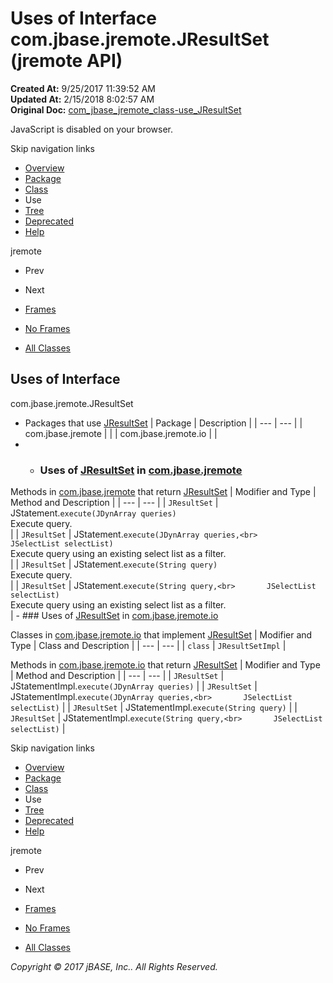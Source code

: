 # Uses of Interface com.jbase.jremote.JResultSet (jremote   API)

**Created At:** 9/25/2017 11:39:52 AM  
**Updated At:** 2/15/2018 8:02:57 AM  
**Original Doc:** [com_jbase_jremote_class-use_JResultSet](https://docs.jbase.com/39249-class-use/com_jbase_jremote_class-use_JResultSet)  

<!--<br>    try {<br>        if (location.href.indexOf('is-external=true') == -1) {<br>            parent.document.title="Uses of Interface com.jbase.jremote.JResultSet (jremote   API)";<br>        }<br>    }<br>    catch(err) {<br>    }<br>//-->
JavaScript is disabled on your browser.

Skip navigation links

- [Overview](../../../../overview-summary.html)
- [Package](/30312-jagent/jremote-api)
- [Class](/39248-jremote/com_jbase_jremote_jresultset "interface in com.jbase.jremote")
- Use
- [Tree](/39248-jremote/com_jbase_jremote_package-tree)
- [Deprecated](../../../../deprecated-list.html)
- [Help](../../../../help-doc.html)


jremote <br>

- Prev
- Next


- [Frames](../../../../index.html?com/jbase/jremote/class-use//39249-class-use/com_jbase_jremote_class-use_JResultSet)
- [No Frames](/39249-class-use/com_jbase_jremote_class-use_JResultSet)


- [All Classes](../../../../allclasses-noframe.html)


<!--<br>  allClassesLink = document.getElementById("allclasses\_navbar\_top");<br>  if(window==top) {<br>    allClassesLink.style.display = "block";<br>  }<br>  else {<br>    allClassesLink.style.display = "none";<br>  }<br>  //-->

## Uses of Interface
com.jbase.jremote.JResultSet

- Packages that use [JResultSet](/39248-jremote/com_jbase_jremote_jresultset "interface in com.jbase.jremote") | Package | Description |
| --- | --- |
| com.jbase.jremote |   |
| com.jbase.jremote.io |   |
- - ### Uses of [JResultSet](/39248-jremote/com_jbase_jremote_jresultset "interface in com.jbase.jremote") in [com.jbase.jremote](/30312-jagent/jremote-api)


Methods in [com.jbase.jremote](/30312-jagent/jremote-api) that return [JResultSet](/39248-jremote/com_jbase_jremote_jresultset "interface in com.jbase.jremote") | Modifier and Type | Method and Description |
| --- | --- |
| `JResultSet` | JStatement.`execute(JDynArray queries)`<br>Execute query.<br> |
| `JResultSet` | JStatement.`execute(JDynArray queries,<br>       JSelectList selectList)`<br>Execute query using an existing select list as a filter.<br> |
| `JResultSet` | JStatement.`execute(String query)`<br>Execute query.<br> |
| `JResultSet` | JStatement.`execute(String query,<br>       JSelectList selectList)`<br>Execute query using an existing select list as a filter.<br> |
    - ### Uses of [JResultSet](/39248-jremote/com_jbase_jremote_jresultset "interface in com.jbase.jremote") in [com.jbase.jremote.io](/39250-io/com_jbase_jremote_io_package-summary)


Classes in [com.jbase.jremote.io](/39250-io/com_jbase_jremote_io_package-summary) that implement [JResultSet](/39248-jremote/com_jbase_jremote_jresultset "interface in com.jbase.jremote") | Modifier and Type | Class and Description |
| --- | --- |
| `class` | `JResultSetImpl`  |



Methods in [com.jbase.jremote.io](/39250-io/com_jbase_jremote_io_package-summary) that return [JResultSet](/39248-jremote/com_jbase_jremote_jresultset "interface in com.jbase.jremote") | Modifier and Type | Method and Description |
| --- | --- |
| `JResultSet` | JStatementImpl.`execute(JDynArray queries)`  |
| `JResultSet` | JStatementImpl.`execute(JDynArray queries,<br>       JSelectList selectList)`  |
| `JResultSet` | JStatementImpl.`execute(String query)`  |
| `JResultSet` | JStatementImpl.`execute(String query,<br>       JSelectList selectList)`  |

Skip navigation links

- [Overview](../../../../overview-summary.html)
- [Package](/30312-jagent/jremote-api)
- [Class](/39248-jremote/com_jbase_jremote_jresultset "interface in com.jbase.jremote")
- Use
- [Tree](/39248-jremote/com_jbase_jremote_package-tree)
- [Deprecated](../../../../deprecated-list.html)
- [Help](../../../../help-doc.html)


jremote <br>

- Prev
- Next


- [Frames](../../../../index.html?com/jbase/jremote/class-use//39249-class-use/com_jbase_jremote_class-use_JResultSet)
- [No Frames](/39249-class-use/com_jbase_jremote_class-use_JResultSet)


- [All Classes](../../../../allclasses-noframe.html)


<!--<br>  allClassesLink = document.getElementById("allclasses\_navbar\_bottom");<br>  if(window==top) {<br>    allClassesLink.style.display = "block";<br>  }<br>  else {<br>    allClassesLink.style.display = "none";<br>  }<br>  //-->

*Copyright © 2017 jBASE, Inc.. All Rights Reserved.*
